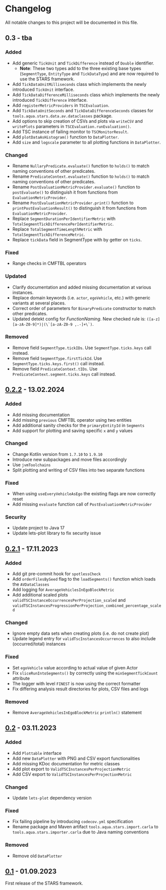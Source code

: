 [0.2.2]: https://github.com/tudo-aqua/stars/releases/tag/v0.2.2
[0.2.1]: https://github.com/tudo-aqua/stars/releases/tag/v0.2.1
[0.2]: https://github.com/tudo-aqua/stars/releases/tag/v0.2
[0.1]: https://github.com/tudo-aqua/stars/releases/tag/v0.1
<!-- ### Added -->
<!-- ### Changed -->
<!-- ### Fixed -->
<!-- ### Removed -->
<!-- ### Security -->
<!-- ### Deprecated -->

# Changelog
All notable changes to this project will be documented in this file.

## 0.3 - tba
### Added
- Add generic `TickUnit` and `TickDifference` instead of `Double` identifier. 
  - **Note**: These two types add to the three existing base types (``SegmentType``, `EntityType` and `TickDataType`) and are now required to use the STARS framework.
- Add ``TickDataUnitMilliseconds`` class which implements the newly introduced `TickUnit` interface.
- Add ``TickDataDifferenceMilliseconds`` class which implements the newly introduced `TickDifference` interface.
- Add ``registerMetricProviders`` in ``TSCEvaluation``.
- Add ``TickDataUnitSeconds`` and ``TickDataDifferenceSeconds`` classes for `tools.aqua.stars.data.av.dataclasses` package.
- Add options to skip creation of CSVs and plots via ``writeCSV`` and ``writePlots`` parameters in ``TSCEvaluation.runEvaluation()``.
- Add TSC instance of failing monitor to ``TSCMonitorResult``.
- Add ``plotDataAsHistogram()`` function to ``DataPlotter``.
- Add ``size`` and ``logscale`` parameter to all plotting functions in ``DataPlotter``.

### Changed
- Rename ``NullaryPredicate.evaluate()`` function to ``holds()`` to match naming conventions of other predicates.
- Rename ``PredicateContext.evaluate()`` function to ``holds()`` to match naming conventions of other predicates.
- Rename ``PostEvaluationMetricProvider.evaluate()`` function to ``postEvaluate()`` to distinguish it from functions from `EvaluationMetricProvider`.
- Rename ``PostEvaluationMetricProvider.print()`` function to ``printPostEvaluationResult()`` to distinguish it from functions from `EvaluationMetricProvider`.
- Replace ``SegmentDurationPerIdentifierMetric`` with ``TotalSegmentTickDifferencePerIdentifierMetric``.
- Replace ``TotalSegmentTimeLengthMetric`` with ``TotalSegmentTickDifferenceMetric``.
- Replace ``tickData`` field in SegmentType with by getter on ``ticks``.

### Fixed
- Range checks in CMFTBL operators

### Updated
- Clarify documentation and added missing documentation at various instances.
- Replace domain keywords (i.e. ``actor``, ``egoVehicle``, etc.) with generic variants at several places.
- Correct order of parameters for ``BinaryPredicate`` constructor to match other predicates.
- Updated detekt config for _FunctionNaming_. New checked rule is: ``([a-z][a-zA-Z0-9]*)|(\`[a-zA-Z0-9 ,.-]+\`)``.

### Removed
- Remove field ``SegmentType.tickIDs``. Use ``SegmentType.ticks.keys`` call instead.
- Remove field ``SegmentType.firstTickId``. Use ``SegmentType.ticks.keys.first()`` call instead.
- Remove field ``PredicateContext.tIDs``. Use ``PredicateContext.segment.ticks.keys`` call instead.

## [0.2.2] - 13.02.2024
### Added
- Add missing documentation
- Add missing `previous` CMFTBL operator using two entities
- Add additional sanity checks for the `primaryEntityId` in `Segments`
- Add support for plotting and saving specific `x` and `y` values

### Changed
- Change Kotlin version from `1.7.10` to `1.9.10`
- Introduce new subpackages and move files accordingly
- Use `jvmToolchains`
- Split plotting and writing of CSV files into two separate functions

### Fixed
- When using `useEveryVehicleAsEgo` the existing flags are now correctly reset
- Add missing `evaluate` function call of `PostEvaluationMetricProvider`

### Security
- Update project to Java 17
- Update lets-plot library to fix security issue

## [0.2.1] - 17.11.2023
### Added
- Add git pre-commit hook for `spotlessCheck`
- Add `orderFilesBySeed` flag to the `loadSegments()` function which loads the `AVDataClasses`
- Add logging for `AverageVehiclesInEgoBlockMetric`
- Add additional scaled plots `validTSCInstanceOccurrencesPerProjection_scaled` and `validTSCInstancesProgressionPerProjection_combined_percentage_scaled`

### Changed
- Ignore empty data sets when creating plots (i.e. do not create plot)
- Update legend entry for `validTscInstancesOccurrences` to also include (occurred/total) instances

### Fixed
- Set `egoVehicle` value according to actual value of given Actor
- Fix `sliceRunIntoSegments()` by correctly using the `minSegmentTickCount` attribute
- The logger with level `FINEST` is now using the correct formatter
- Fix differing analysis result directories for plots, CSV files and logs 

### Removed
- Remove `AverageVehiclesInEgoBlockMetric` `println()` statement

## [0.2] - 03.11.2023
### Added
- Add `Plottable` interface
- Add new `DataPlotter` with PNG and CSV export functionalities
- Add missing KDoc documentation for metric classes
- Add plot export to `ValidTSCInstancesPerProjectionMetric`
- Add CSV export to `ValidTSCInstancesPerProjectionMetric`

### Changed
- Update `lets-plot` dependency version

### Fixed
- Fix failing pipeline by introducing `codecov.yml` specification
- Rename package and Maven artifact `tools.aqua.stars.import.carla` to `tools.aqua.stars.importer.carla` due to Java naming conventions

### Removed
- Remove old `DataPlotter`

## [0.1] - 01.09.2023
First release of the STARS framework.
